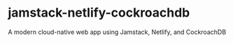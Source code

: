 # jamstack-netlify-cockroachdb
 A modern cloud-native web app using Jamstack, Netlify, and CockroachDB
